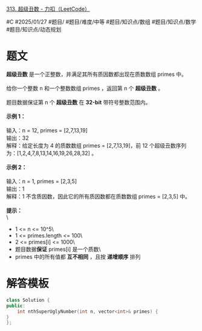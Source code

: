 [313. 超级丑数 - 力扣（LeetCode）](https://leetcode.cn/problems/super-ugly-number/)

#C #2025/01/27 #题目/ #题目/难度/中等 #题目/知识点/数组 #题目/知识点/数学 #题目/知识点/动态规划
# 题文

**超级丑数** 是一个正整数，并满足其所有质因数都出现在质数数组 primes 中。\
\
给你一个整数 n 和一个整数数组 primes ，返回第 n 个 **超级丑数** 。\
\
题目数据保证第 n 个 **超级丑数** 在 **32-bit** 带符号整数范围内。\
\
**示例 1：**\
\
输入：n = 12, primes = [2,7,13,19]\
输出：32 \
解释：给定长度为 4 的质数数组 primes = [2,7,13,19]，前 12 个超级丑数序列为：[1,2,4,7,8,13,14,16,19,26,28,32] 。\
\
**示例 2：**\
\
输入：n = 1, primes = [2,3,5]\
输出：1\
解释：1 不含质因数，因此它的所有质因数都在质数数组 primes = [2,3,5] 中。\
\
**提示：**\
\
- 1 <= n <= 10^5\
- 1 <= primes.length <= 100\
- 2 <= primes[i] <= 1000\
- 题目数据**保证** primes[i] 是一个质数\
- primes 中的所有值都 **互不相同** ，且按 **递增顺序** 排列

# 解答模板

```cpp
class Solution {
public:
    int nthSuperUglyNumber(int n, vector<int>& primes) {
}
};
```